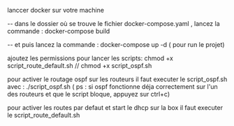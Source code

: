 lanccer docker sur votre machine


-- dans le dossier où se trouve le fichier docker-compose.yaml , lancez la commande : docker-compose build



-- et puis lancez la commande : docker-compose up -d  ( pour run le projet)


ajoutez les permissions pour lancer les scripts: chmod +x script_route_default.sh //  chmod +x script_ospf.sh


pour activer le routage ospf sur les routeurs il faut executer le script_ospf.sh avec : ./script_ospf.sh ( ps : si ospf fonctionne déja correctement sur l'un des routeurs et que le script bloque, appuyez sur ctrl+c)


pour activer les routes par defaut et start le dhcp sur la box il faut executer le script_route_default.sh 
